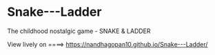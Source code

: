 # Snake---Ladder
The childhood nostalgic game - SNAKE &amp; LADDER


View lively on ====>  https://nandhagopan10.github.io/Snake---Ladder/
